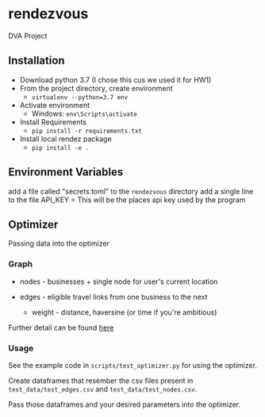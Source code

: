 # rendezvous
DVA Project
## Installation
- Download python 3.7 (I chose this cus we used it for HW1)
- From the project directory, create environment
    - `virtualenv --python=3.7 env`
- Activate environment
    - Windows: `env\Scripts\activate`
- Install Requirements
    - `pip install -r requirements.txt`
- Install local rendez package
    - `pip install -e .`

## Environment Variables
add a file called "secrets.toml" to the `rendezvous` directory
add a single line to the file
API_KEY = <GOOGLE PLACES API KEY>
This will be the places api key used by the program

## Optimizer
Passing data into the optimizer

### Graph
- nodes - businesses + single node for user's current location 

- edges - eligible travel links from one business to the next  
    - weight - distance, haversine (or time if you're ambitious)

Further detail can be found [here](https://gtvault.sharepoint.com/:w:/r/sites/DVAProject188/_layouts/15/Doc.aspx?action=edit&sourcedoc=%7B75f210af-3a92-469f-a8e6-f7c313652ad9%7D&wdOrigin=TEAMS-ELECTRON.teamsSdk.openFilePreview&wdExp=TEAMS-CONTROL&web=1)

### Usage
See the example code in `scripts/test_optimizer.py` for using the optimizer.

Create dataframes that resember the csv files present in `test_data/test_edges.csv` and `test_data/test_nodes.csv`.

Pass those dataframes and your desired parameters into the optimizer.